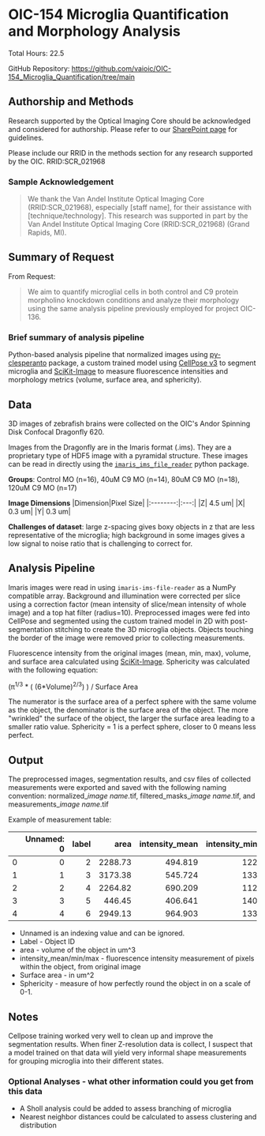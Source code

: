 # OIC-154 Microglia Quantification and Morphology Analysis
Total Hours: 22.5

GitHub Repository: https://github.com/vaioic/OIC-154_Microglia_Quantification/tree/main

## Authorship and Methods
Research supported by the Optical Imaging Core should be acknowledged and considered for authorship. Please refer to our [SharePoint page](https://vanandelinstitute.sharepoint.com/sites/optical/SitePages/Acknowledgements-and-Authorship.aspx) for guidelines. 

Please include our RRID in the methods section for any research supported by the OIC. RRID:SCR_021968

### Sample Acknowledgement
>We thank the Van Andel Institute Optical Imaging Core (RRID:SCR_021968), especially [staff name], for their assistance with [technique/technology]. This research was supported in part by the Van Andel Institute Optical Imaging Core (RRID:SCR_021968) (Grand Rapids, MI).

## Summary of Request
From Request:
>We aim to quantify microglial cells in both control and C9 protein morpholino knockdown conditions and analyze their morphology using the same analysis pipeline previously employed for project OIC-136. 

### Brief summary of analysis pipeline
Python-based analysis pipeline that normalized images using [py-clesperanto](https://github.com/clEsperanto/pyclesperanto/tree/main) package, a custom trained model using [CellPose v3](https://github.com/MouseLand/cellpose/tree/v3.1.1.2) to segment microglia and [SciKit-Image](https://scikit-image.org) to measure fluorescence intensities and morphology metrics (volume, surface area, and sphericity).

## Data
3D images of zebrafish brains were collected on the OIC's Andor Spinning Disk Confocal Dragonfly 620.

Images from the Dragonfly are in the Imaris format (.ims). They are a proprietary type of HDF5 image with a pyramidal structure. These images can be read in directly using the [`imaris_ims_file_reader`](https://pypi.org/project/imaris-ims-file-reader/) python package. 

**Groups**: Control MO (n=16), 40uM C9 MO (n=14), 80uM C9 MO (n=18), 120uM C9 MO (n=17)

**Image Dimensions**
|Dimension|Pixel Size|
|:--------:|:---:|
|Z| 4.5 um|
|X| 0.3 um|
|Y| 0.3 um|

**Challenges of dataset**: large z-spacing gives boxy objects in z that are less representative of the microglia; high background in some images gives a low signal to noise ratio that is challenging to correct for.

## Analysis Pipeline

Imaris images were read in using `imaris-ims-file-reader` as a NumPy compatible array. Background and illumination were corrected per slice using a correction factor (mean intensity of slice/mean intensity of whole image) and a top hat filter (radius=10). Preprocessed images were fed into CellPose and segmented using the custom trained model in 2D with post-segmentation stitching to create the 3D microglia objects. Objects touching the border of the image were removed prior to collecting measurements.

Fluorescence intensity from the original images (mean, min, max), volume, and surface area calculated using [SciKit-Image](https://scikit-image.org). Sphericity was calculated with the following equation:

(π<sup>1/3</sup> * ( (6*Volume)<sup>2/3</sup>) ) / Surface Area
 
The numerator is the surface area of a perfect sphere with the same volume as the object, the denominator is the surface area of the object. The more "wrinkled" the surface of the object, the larger the surface area leading to a smaller ratio value. Sphericity = 1 is a perfect sphere, closer to 0 means less perfect.

## Output

The preprocessed images, segmentation results, and csv files of collected measurements were exported and saved with the following naming convention: normalized_*image name*.tif, filtered_masks_*image name*.tif, and measurements_*image name*.tif

Example of measurement table:

|    |   Unnamed: 0 |   label |    area |   intensity_mean |   intensity_min |   intensity_max |   Surface_Area (um^2) |   Sphericity |
|---:|-------------:|--------:|--------:|-----------------:|----------------:|----------------:|----------------------:|-------------:|
|  0 |            0 |       2 | 2288.73 |          494.819 |             122 |            1937 |              2377.26  |     0.353294 |
|  1 |            1 |       3 | 3173.38 |          545.724 |             133 |            1125 |              2784.87  |     0.374997 |
|  2 |            2 |       4 | 2264.82 |          690.209 |             112 |            2590 |              1950.13  |     0.427671 |
|  3 |            3 |       5 |  446.45 |          406.641 |             140 |             740 |               573.653 |     0.492436 |
|  4 |            4 |       6 | 2949.13 |          964.903 |             133 |            3729 |              2275.81  |     0.436995 |

- Unnamed is an indexing value and can be ignored.
- Label - Object ID
- area - volume of the object in um^3
- intensity_mean/min/max - fluorescence intensity measurement of pixels within the object, from original image
- Surface area - in um^2
- Sphericity - measure of how perfectly round the object in on a scale of 0-1.

## Notes

Cellpose training worked very well to clean up and improve the segmentation results. When finer Z-resolution data is collect, I suspect that a model trained on that data will yield very informal shape measurements for grouping microglia into their different states.

### Optional Analyses - what other information could you get from this data
- A Sholl analysis could be added to assess branching of microglia
- Nearest neighbor distances could be calculated to assess clustering and distribution